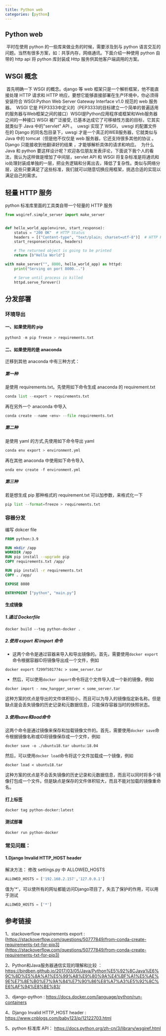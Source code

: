 ```yaml
---
title: Python web
categories: [python]
---
```


## Python web

​	平时在使用 python 的一些库来做业务的时候，需要涉及到与 python 语言交互的问题。当然有很多方案，如：共享内存，网络通讯。下面介绍一种使用 python 自带的 http api 将 python 库封装成 Http 服务供其他客户端调用的方案。

## WSGI 概念

​	首先明确一下 WSGI 的概念。django 等 web 框架只是一个解析框架，他不能直接处理 HTTP 请求和 HTTP 响应，要想它能够直接部署在生产环境中，你必须得安装符合 WSGI:Python Web Server Gateway Interface v1.0 规范的 web 服务器。
​	WSGI 它是 PEP3333中定义的（PEP3333的目标建立一个简单的普遍适用的服务器与Web框架之间的接口）WSGI是Python应用程序或框架和Web服务器之间的一种接口 WSGI 被广泛接受, 已基本达成它了可移植性方面的目标，它其实就类似于 Java 中的"servlet" API 。
​	uwsgi 实现了 WSGI， uwsgi 的配置文件在的 Django 的同名包目录下，uwsgi 才是一个真正的WEB服务器，它就类似与 Java 中的 tomcat（但是他不仅仅是 web 服务器，它还支持很多其他的协议 。Django 只能接收到他翻译好的结果 ，才能够解析具体的请求和响应。
​	为什么 Java 和 python 要这样设计呢？欢迎各位朋友发表评论，下面说下我个人的看法，我认为这样做是增加了中间层，servlet API 和 WSGI 将复杂标准是将通讯和io处理封装成单独的一层，把业务逻辑和分离出去，降低了复杂性。类似与网络分层，这些只要满足了这些标准，我们就可以随意切换应用框架，挑选合适的实现以满足自己的需求。

## 轻量 HTTP 服务

python 标准库里面的工具类自带一个轻量的 HTTP 服务

```python
from wsgiref.simple_server import make_server


def hello_world_app(environ, start_response):
    status = "200 OK"  # HTTP Status
    headers = [("Content-type", "text/plain; charset=utf-8")]  # HTTP Headers
    start_response(status, headers)

    # The returned object is going to be printed
    return [b"Hello World"]

with make_server("", 8000, hello_world_app) as httpd:
    print("Serving on port 8000...")

    # Serve until process is killed
    httpd.serve_forever()
```



## 分发部署

### 环境导出

#### 一、如果使用的 pip
```python
python3 -m pip freeze > requirements.txt
```
#### 二、如果使用的是 anaconda
迁移到其他 anaconda 中有三种方式：
##### 第一种

是使用 requirements.txt。先使用如下命令生成 anaconda 的 requirement.txt

```python
conda list --export > requirements.txt
```
再在另外一个 anaconda 中导入
```python
conda create --name <env> --file requirements.txt
```
##### 第二种

是使用 yaml 的方式,先使用如下命令导出 yaml

```python
conda env export > environment.yml
```
再在其他 anaconda 中使用如下命令导入
```python
onda env create -f environment.yml
```
##### 第三种

若是想生成 pip 那种格式的 requirement.txt 可以加参数，来格式化一下 

```python
pip list --format=freeze > requirements.txt
```


### 容器分发

编写 dokcer file

```dockerfile
FROM python:3.9

RUN mkdir /app
WORKDIR /app
RUN pip install --upgrade pip
COPY requirements.txt /app/

RUN pip install -r requirements.txt
COPY . /app/

EXPOSE 8080

ENTRYPOINT ["python", "main.py"]
```

#### 生成镜像

##### 1.通过 Dockerfile 

```shell
docker build --tag python-docker .
```
##### 2.使用 export 和 import 命令

- 这两个命令是通过容器来导入和导出镜像的。首先，需要使用`docker export`命令根据容器ID将镜像导出成一个文件，例如

```shell
docker export f299f501774c > some_server.tar
```

- 然后，可以使用`docker import`命令将这个文件导入成一个新的镜像，例如

```shell
docker import - new_hangger_server < some_server.tar
```

  这种方案的优点是导出的文件体积较小，而且可以为导入的镜像指定新名称。但是缺点是会丢失镜像的历史记录和元数据信息，只能保存容器当时的快照状态。

##### 3.使用save和load命令

这两个命令是通过镜像来保存和加载镜像文件的。首先，需要使用`docker save`命令根据镜像名称或ID将镜像保存成一个文件，例如

```shell
docker save -o ./ubuntu18.tar ubuntu:18.04
```

然后，可以使用`docker load`命令将这个文件加载成一个镜像，例如

  ```shell
  docker load < ubuntu18.tar
  ```

这种方案的优点是不会丢失镜像的历史记录和元数据信息，而且可以同时将多个镜像打包成一个文件。但是缺点是保存的文件体积较大，而且不能对加载的镜像重命名。

#### 打上标签

```shell
docker tag python-docker:latest
```
#### 测试部署

```shell
docker run python-docker
```
### 常见问题：
#### 1.Django Invalid HTTP_HOST header

解决方法：
修改 settings.py 中 ALLOWED_HOSTS

```python
ALLOWED_HOSTS = ['192.168.2.157','127.0.0.1']
```
值为'*'，可以使所有的网址都能访问Django项目了，失去了保护的作用，可以用于测试
```python
ALLOWED_HOSTS = ['*']
```


## 参考链接

1、stackoverflow requirements export : [https://stackoverflow.com/questions/50777849/from-conda-create-requirements-txt-for-pip3](https://stackoverflow.com/questions/50777849/from-conda-create-requirements-txt-for-pip3)

2、Python和Java服务器通信实现的理解和比较 ：https://birdben.github.io/2017/03/05/Java/Python%E5%92%8CJava%E6%9C%8D%E5%8A%A1%E5%99%A8%E9%80%9A%E4%BF%A1%E5%AE%9E%E7%8E%B0%E7%9A%84%E7%90%86%E8%A7%A3%E5%92%8C%E6%AF%94%E8%BE%83/

3、django-python :  https://docs.docker.com/language/python/run-containers

4、Django Invalid HTTP_HOST header : https://www.cnblogs.com/baby123/p/12122703.html

5、python 标准库 API： https://docs.python.org/zh-cn/3/library/wsgiref.html
